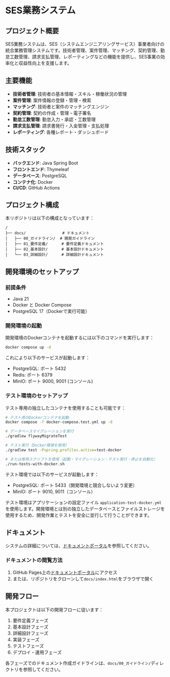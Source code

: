 # SES業務システム

## プロジェクト概要

SES業務システムは、SES（システムエンジニアリングサービス）事業者向けの統合業務管理システムです。技術者管理、案件管理、マッチング、契約管理、勤怠工数管理、請求支払管理、レポーティングなどの機能を提供し、SES事業の効率化と収益性向上を支援します。

## 主要機能

- **技術者管理**: 技術者の基本情報・スキル・稼働状況の管理
- **案件管理**: 案件情報の登録・管理・検索
- **マッチング**: 技術者と案件のマッチングエンジン
- **契約管理**: 契約の作成・管理・電子署名
- **勤怠工数管理**: 勤怠入力・承認・工数管理
- **請求支払管理**: 請求書発行・入金管理・支払処理
- **レポーティング**: 各種レポート・ダッシュボード

## 技術スタック

- **バックエンド**: Java Spring Boot
- **フロントエンド**: Thymeleaf
- **データベース**: PostgreSQL
- **コンテナ化**: Docker
- **CI/CD**: GitHub Actions

## プロジェクト構成

本リポジトリは以下の構成となっています：

```
/
├── docs/                # ドキュメント
│   ├── 00_ガイドライン/  # 開発ガイドライン
│   ├── 01_要件定義/      # 要件定義ドキュメント
│   ├── 02_基本設計/      # 基本設計ドキュメント
│   └── 03_詳細設計/      # 詳細設計ドキュメント
```

## 開発環境のセットアップ

### 前提条件

- Java 21
- Docker と Docker Compose
- PostgreSQL 17（Dockerで実行可能）

### 開発環境の起動

開発環境のDockerコンテナを起動するには以下のコマンドを実行します：

```bash
docker compose up -d
```

これにより以下のサービスが起動します：
- PostgreSQL: ポート 5432
- Redis: ポート 6379
- MinIO: ポート 9000, 9001 (コンソール)

### テスト環境のセットアップ

テスト専用の独立したコンテナを使用することも可能です：

```bash
# テスト用のDockerコンテナを起動
docker compose -f docker-compose.test.yml up -d

# データベースマイグレーションを実行
./gradlew flywayMigrateTest

# テスト実行（Docker環境を使用）
./gradlew test -Pspring.profiles.active=test-docker

# または専用スクリプトを使用（起動・マイグレーション・テスト実行・停止を自動化）
./run-tests-with-docker.sh
```

テスト環境では以下のサービスが起動します：
- PostgreSQL: ポート 5433（開発環境と競合しないよう変更）
- MinIO: ポート 9010, 9011（コンソール）

テスト環境はアプリケーションの設定ファイル `application-test-docker.yml` を使用します。開発環境とは別の独立したデータベースとファイルストレージを使用するため、開発作業とテストを安全に並行して行うことができます。

## ドキュメント

システムの詳細については、[ドキュメントポータル](https://fcircle-biz.github.io/ses_mgr/index.html)を参照してください。

### ドキュメントの閲覧方法

1. GitHub Pages上の[ドキュメントポータル](https://fcircle-biz.github.io/ses_mgr/index.html)にアクセス
2. または、リポジトリをクローンして`docs/index.html`をブラウザで開く

## 開発フロー

本プロジェクトは以下の開発フローに従います：

1. 要件定義フェーズ
2. 基本設計フェーズ
3. 詳細設計フェーズ
4. 実装フェーズ
5. テストフェーズ
6. デプロイ・運用フェーズ

各フェーズでのドキュメント作成ガイドラインは、`docs/00_ガイドライン/`ディレクトリを参照してください。